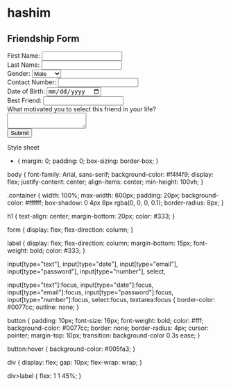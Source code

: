 # hashim
<!DOCTYPE html>
<html lang="en">

<head>
    <meta charset="UTF-8">
    <meta name="viewport" content="width=device-width, initial-scale=1.0">
    <title>Friendship Form</title>
    <link rel="stylesheet" href="HTML Form.css"> <!-- Ensure you have this CSS file -->
</head>

<body>
    <div class="container">
        <section>
            <h1>Friendship Form</h1>
            <form
                onsubmit="window.location.href='https://drive.google.com/file/d/1rWLE8fKZcLfgqdW1jL5k1qVG4XDdVWOW/view?usp=drivesdk'; return false;">
                <div>
                    <label>First Name:
                        <input type="text" required>
                    </label>
                </div>
                <div>
                    <label>Last Name:
                        <input type="text" required>
                    </label>
                </div>
                <div>
                    <label>Gender:
                        <select name="gender" required>
                            <option value="male">Male</option>
                            <option value="female">Female</option>
                        </select>
                    </label>
                </div>
                <div>
                    <label>Contact Number:
                        <input type="text" required>
                    </label>
                </div>
                <div>
                    <label>Date of Birth:
                        <input type="date" required>
                    </label>
                </div>
                <div>
                    <label>Best Friend:
                        <input type="text" required>
                    </label>
                </div>
                <div>
                    <label>What motivated you to select this friend in your life?
                        <textarea required></textarea>
                    </label>
                </div>
                <button type="submit">Submit</button>
            </form>
        </section>
    </div>
</body>

</html>

Style sheet
* {
    margin: 0;
    padding: 0;
    box-sizing: border-box;
}

body {
    font-family: Arial, sans-serif;
    background-color: #f4f4f9;
    display: flex;
    justify-content: center;
    align-items: center;
    min-height: 100vh;
}

.container {
    width: 100%;
    max-width: 600px;
    padding: 20px;
    background-color: #ffffff;
    box-shadow: 0 4px 8px rgba(0, 0, 0, 0.1);
    border-radius: 8px;
}

h1 {
    text-align: center;
    margin-bottom: 20px;
    color: #333;
}

form {
    display: flex;
    flex-direction: column;
}

label {
    display: flex;
    flex-direction: column;
    margin-bottom: 15px;
    font-weight: bold;
    color: #333;
}

input[type="text"],
input[type="date"],
input[type="email"],
input[type="password"],
input[type="number"],
select,

input[type="text"]:focus,
input[type="date"]:focus,
input[type="email"]:focus,
input[type="password"]:focus,
input[type="number"]:focus,
select:focus,
textarea:focus {
    border-color: #0077cc;
    outline: none;
}


button {
    padding: 10px;
    font-size: 16px;
    font-weight: bold;
    color: #fff;
    background-color: #0077cc;
    border: none;
    border-radius: 4px;
    cursor: pointer;
    margin-top: 10px;
    transition: background-color 0.3s ease;
}

button:hover {
    background-color: #005fa3;
}

div {
    display: flex;
    gap: 10px;
    flex-wrap: wrap;
}

div>label {
    flex: 1 1 45%;
}

